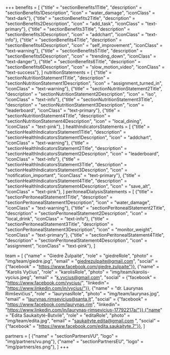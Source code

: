 +++
benefits = [
    {"title" = "sectionBenefits1Title", "description" = "sectionBenefits1Description", "icon" = "water_damage", "iconClass" = "text-dark"},
    {"title" = "sectionBenefits2Title", "description" = "sectionBenefits2Description", "icon" = "add_task", "iconClass" = "text-primary"},
    {"title" = "sectionBenefits3Title", "description" = "sectionBenefits3Description", "icon" = "addchart", "iconClass" = "text-info"},
    {"title" = "sectionBenefits4Title", "description" = "sectionBenefits4Description", "icon" = "self_improvement", "iconClass" = "text-warning"},
    {"title" = "sectionBenefits5Title", "description" = "sectionBenefits5Description", "icon" = "trending_down", "iconClass" = "text-danger"},
    {"title" = "sectionBenefits6Title", "description" = "sectionBenefits6Description", "icon" = "slow_motion_video", "iconClass" = "text-success"},
]
nutritionStatements = [
    {"title" = "sectionNutritionStatement1Title", "description" = "sectionNutritionStatement1Description", "icon" = "assignment_turned_in", "iconClass" = "text-warning"},
    {"title" = "sectionNutritionStatement2Title", "description" = "sectionNutritionStatement2Description", "icon" = "iso", "iconClass" = "text-info"},
    {"title" = "sectionNutritionStatement3Title", "description" = "sectionNutritionStatement3Description", "icon" = "leaderboard", "iconClass" = "text-primary"},
    {"title" = "sectionNutritionStatement4Title", "description" = "sectionNutritionStatement4Description", "icon" = "local_dining", "iconClass" = "text-pink"},
]
healthIndicatorsStatements = [
    {"title" = "sectionHealthIndicatorsStatement1Title", "description" = "sectionHealthIndicatorsStatement1Description", "icon" = "addchart", "iconClass" = "text-warning"},
    {"title" = "sectionHealthIndicatorsStatement2Title", "description" = "sectionHealthIndicatorsStatement2Description", "icon" = "leaderboard", "iconClass" = "text-info"},
    {"title" = "sectionHealthIndicatorsStatement3Title", "description" = "sectionHealthIndicatorsStatement3Description", "icon" = "notification_important", "iconClass" = "text-primary"},
    {"title" = "sectionHealthIndicatorsStatement4Title", "description" = "sectionHealthIndicatorsStatement4Description", "icon" = "save_alt", "iconClass" = "text-pink"},
]
peritonealDialysisStatements = [
    {"title" = "sectionPeritonealStatement1Title", "description" = "sectionPeritonealStatement1Description", "icon" = "water_damage", "iconClass" = "text-warning"},
    {"title" = "sectionPeritonealStatement2Title", "description" = "sectionPeritonealStatement2Description", "icon" = "local_drink", "iconClass" = "text-info"},
    {"title" = "sectionPeritonealStatement3Title", "description" = "sectionPeritonealStatement3Description", "icon" = "monitor_weight", "iconClass" = "text-primary"},
    {"title" = "sectionPeritonealStatement4Title", "description" = "sectionPeritonealStatement4Description", "icon" = "assignment", "iconClass" = "text-pink"},
]

team = [
    {"name" = "Giedrė Žulpaitė", "role" = "giedreRole", "photo" = "img/team/giedre.jpg", "email" = "giedrezulpaite@gmail.com", "social" = {"facebook" = "https://www.facebook.com/giedre.zulpaite"}},
    {"name" = "Karolis Vyčius", "role" = "karolisRole", "photo" = "img/team/karolis-vycius.jpeg", "email" = "k.vycius@gmail.com", "social" = {"facebook" = "https://www.facebook.com/vycius/", "linkedin"= "https://www.linkedin.com/in/vycius/"}},
    {"name" = "dr. Laurynas Rimševičius", "role" = "laurynasRole", "photo" = "img/team/laurynas.jpg", "email" = "laurynas.rimsevicius@santa.lt", "social" = {"facebook" = "https://www.facebook.com/laurynas.rim", "linkedin"= "https://www.linkedin.com/in/laurynas-rimsevicius-17792217a/"}},{"name" = "Edita Saukaitytė-Butvilė", "role" = "editaRole", "photo" = "img/team/edita.jpg", "email" = "saukaityte.edita@gmail.com ", "social" = {"facebook" = "https://www.facebook.com/edita.saukaityte.7"}},
]

partners = [
        {"name" = "sectionPartnersVU", "logo" = "img/partners/vu.png"},
        {"name" = "sectionPartnersEU", "logo" = "img/partners/es.png"},
]
+++